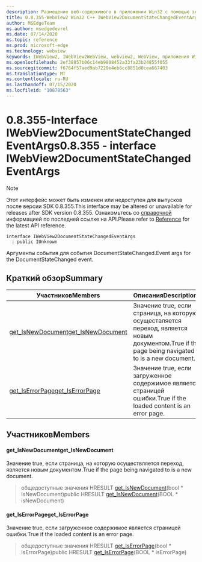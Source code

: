 ```yaml
---
description: Размещение веб-содержимого в приложении Win32 с помощью элемента управления Microsoft Edge WebView2
title: 0.8.355-WebView2 Win32 C++ IWebView2DocumentStateChangedEventArgs
author: MSEdgeTeam
ms.author: msedgedevrel
ms.date: 07/14/2020
ms.topic: reference
ms.prod: microsoft-edge
ms.technology: webview
keywords: IWebView2, IWebView2WebView, webview2, WebView, приложения Win32, Win32, EDGE
ms.openlocfilehash: 2ef38857b06c14eb9808452a33fa23b24855f055
ms.sourcegitcommit: f6764f57aed9ab7229e4eb6cc8851d0cea667403
ms.translationtype: MT
ms.contentlocale: ru-RU
ms.lasthandoff: 07/15/2020
ms.locfileid: "10878563"
---
```

# <span data-ttu-id="33915-104">0.8.355-Interface IWebView2DocumentStateChangedEventArgs</span><span class="sxs-lookup"><span data-stu-id="33915-104">0.8.355 - interface IWebView2DocumentStateChangedEventArgs</span></span> 

> [!NOTE]
> <span data-ttu-id="33915-105">Этот интерфейс может быть изменен или недоступен для выпусков после версии SDK 0.8.355.</span><span class="sxs-lookup"><span data-stu-id="33915-105">This interface may be altered or unavailable for releases after SDK version 0.8.355.</span></span> <span data-ttu-id="33915-106">Ознакомьтесь со [справочной](../../../webview2-api-reference.md) информацией по последней ссылке на API.</span><span class="sxs-lookup"><span data-stu-id="33915-106">Please refer to [Reference](../../../webview2-api-reference.md) for the latest API reference.</span></span>

```
interface IWebView2DocumentStateChangedEventArgs
  : public IUnknown
```

<span data-ttu-id="33915-107">Аргументы события для события DocumentStateChanged.</span><span class="sxs-lookup"><span data-stu-id="33915-107">Event args for the DocumentStateChanged event.</span></span>

## <span data-ttu-id="33915-108">Краткий обзор</span><span class="sxs-lookup"><span data-stu-id="33915-108">Summary</span></span>

 <span data-ttu-id="33915-109">Участников</span><span class="sxs-lookup"><span data-stu-id="33915-109">Members</span></span>                        | <span data-ttu-id="33915-110">Описания</span><span class="sxs-lookup"><span data-stu-id="33915-110">Descriptions</span></span>
--------------------------------|---------------------------------------------
[<span data-ttu-id="33915-111">get_IsNewDocument</span><span class="sxs-lookup"><span data-stu-id="33915-111">get_IsNewDocument</span></span>](#get_isnewdocument) | <span data-ttu-id="33915-112">Значение true, если страница, на которую осуществляется переход, является новым документом.</span><span class="sxs-lookup"><span data-stu-id="33915-112">True if the page being navigated to is a new document.</span></span>
[<span data-ttu-id="33915-113">get_IsErrorPage</span><span class="sxs-lookup"><span data-stu-id="33915-113">get_IsErrorPage</span></span>](#get_iserrorpage) | <span data-ttu-id="33915-114">Значение true, если загруженное содержимое является страницей ошибки.</span><span class="sxs-lookup"><span data-stu-id="33915-114">True if the loaded content is an error page.</span></span>

## <span data-ttu-id="33915-115">Участников</span><span class="sxs-lookup"><span data-stu-id="33915-115">Members</span></span>

#### <span data-ttu-id="33915-116">get_IsNewDocument</span><span class="sxs-lookup"><span data-stu-id="33915-116">get_IsNewDocument</span></span> 

<span data-ttu-id="33915-117">Значение true, если страница, на которую осуществляется переход, является новым документом.</span><span class="sxs-lookup"><span data-stu-id="33915-117">True if the page being navigated to is a new document.</span></span>

> <span data-ttu-id="33915-118">общедоступные значения HRESULT [get_IsNewDocument](#get_isnewdocument)(bool \* IsNewDocument)</span><span class="sxs-lookup"><span data-stu-id="33915-118">public HRESULT [get_IsNewDocument](#get_isnewdocument)(BOOL \* isNewDocument)</span></span>

#### <span data-ttu-id="33915-119">get_IsErrorPage</span><span class="sxs-lookup"><span data-stu-id="33915-119">get_IsErrorPage</span></span> 

<span data-ttu-id="33915-120">Значение true, если загруженное содержимое является страницей ошибки.</span><span class="sxs-lookup"><span data-stu-id="33915-120">True if the loaded content is an error page.</span></span>

> <span data-ttu-id="33915-121">общедоступные значения HRESULT [get_IsErrorPage](#get_iserrorpage)(bool \* IsErrorPage)</span><span class="sxs-lookup"><span data-stu-id="33915-121">public HRESULT [get_IsErrorPage](#get_iserrorpage)(BOOL \* isErrorPage)</span></span>

